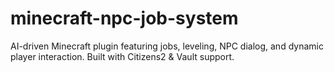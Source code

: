 # minecraft-npc-job-system
AI-driven Minecraft plugin featuring jobs, leveling, NPC dialog, and dynamic player interaction. Built with Citizens2 &amp; Vault support.
